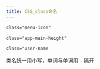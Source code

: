```yaml
---
title: CSS_class命名
---
```


```css
class="menu-icon"

class="app-main-height"

class="user-name
```

类名统一用小写，单词与单词用 `-` 隔开
